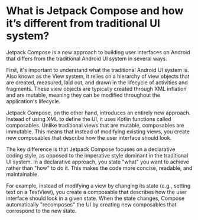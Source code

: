 # What is Jetpack Compose and how it’s different from traditional UI system?

Jetpack Compose is a new approach to building user interfaces on Android that differs from the traditional Android UI system in several ways.

First, it's important to understand what the traditional Android UI system is. Also known as the View system, it relies on a hierarchy of view objects that are created, measured, laid out, and drawn in the lifecycle of activities and fragments. These view objects are typically created through XML inflation and are mutable, meaning they can be modified throughout the application's lifecycle.

Jetpack Compose, on the other hand, introduces an entirely new approach. Instead of using XML to define the UI, it uses Kotlin functions called composables. Unlike traditional views that are mutable, composables are immutable. This means that instead of modifying existing views, you create new composables that describe how the user interface should look.

The key difference is that Jetpack Compose focuses on a declarative coding style, as opposed to the imperative style dominant in the traditional UI system. In a declarative approach, you state "what" you want to achieve rather than "how" to do it. This makes the code more concise, readable, and maintainable.

For example, instead of modifying a view by changing its state (e.g., setting text on a TextView), you create a composable that describes how the user interface should look in a given state. When the state changes, Compose automatically "recomposes" the UI by creating new composables that correspond to the new state.